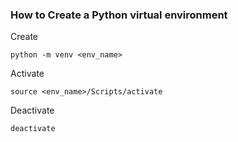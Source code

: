 ### How to Create a Python virtual environment

Create
```
python -m venv <env_name> 
```
Activate
```
source <env_name>/Scripts/activate 
```

Deactivate
``` 
deactivate
```